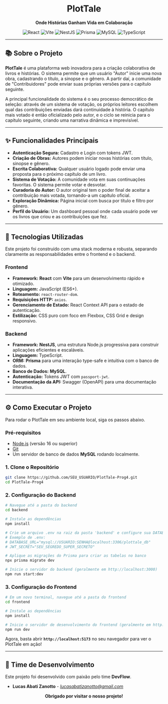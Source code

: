 <div align="center">
  <h1>PlotTale</h1>
  <p><strong>Onde Histórias Ganham Vida em Colaboração</strong></p>

  <!-- Badges de Tecnologia -->
  <p>
    <img src="https://img.shields.io/badge/React-20232A?style=for-the-badge&logo=react&logoColor=61DAFB" alt="React">
    <img src="https://img.shields.io/badge/Vite-646CFF?style=for-the-badge&logo=vite&logoColor=white" alt="Vite">
    <img src="https://img.shields.io/badge/NestJS-E0234E?style=for-the-badge&logo=nestjs&logoColor=white" alt="NestJS">
    <img src="https://img.shields.io/badge/Prisma-3982CE?style=for-the-badge&logo=prisma&logoColor=white" alt="Prisma">
    <img src="https://img.shields.io/badge/MySQL-005C84?style=for-the-badge&logo=mysql&logoColor=white" alt="MySQL">
    <img src="https://img.shields.io/badge/TypeScript-007ACC?style=for-the-badge&logo=typescript&logoColor=white" alt="TypeScript">
  </p>
</div>

---

## 📚 Sobre o Projeto

**PlotTale** é uma plataforma web inovadora para a criação colaborativa de livros e histórias. O sistema permite que um usuário "Autor" inicie uma nova obra, cadastrando o título, a sinopse e o gênero. A partir daí, a comunidade de "Contribuidores" pode enviar suas próprias versões para o capítulo seguinte.

A principal funcionalidade do sistema é o seu processo democrático de seleção: através de um sistema de votação, os próprios leitores escolhem qual das contribuições enviadas dará continuidade à história. O capítulo mais votado é então oficializado pelo autor, e o ciclo se reinicia para o capítulo seguinte, criando uma narrativa dinâmica e imprevisível.

---

## ✨ Funcionalidades Principais

*   **Autenticação Segura:** Cadastro e Login com tokens JWT.
*   **Criação de Obras:** Autores podem iniciar novas histórias com título, sinopse e gênero.
*   **Escrita Colaborativa:** Qualquer usuário logado pode enviar uma proposta para o próximo capítulo de um livro.
*   **Sistema de Votação:** A comunidade vota em suas continuações favoritas. O sistema permite votar e desvotar.
*   **Curadoria do Autor:** O autor original tem o poder final de aceitar a contribuição mais votada, tornando-a um capítulo oficial.
*   **Exploração Dinâmica:** Página inicial com busca por título e filtro por gênero.
*   **Perfil do Usuário:** Um dashboard pessoal onde cada usuário pode ver os livros que criou e as contribuições que fez.

---

## 🚀 Tecnologias Utilizadas

Este projeto foi construído com uma stack moderna e robusta, separando claramente as responsabilidades entre o frontend e o backend.

### **Frontend**
*   **Framework:** **React** com **Vite** para um desenvolvimento rápido e otimizado.
*   **Linguagem:** JavaScript (ES6+).
*   **Roteamento:** `react-router-dom`.
*   **Requisições HTTP:** `axios`.
*   **Gerenciamento de Estado:** React Context API para o estado de autenticação.
*   **Estilização:** CSS puro com foco em Flexbox, CSS Grid e design responsivo.

### **Backend**
*   **Framework:** **NestJS**, uma estrutura Node.js progressiva para construir aplicações eficientes e escaláveis.
*   **Linguagem:** TypeScript.
*   **ORM:** **Prisma** para uma interação type-safe e intuitiva com o banco de dados.
*   **Banco de Dados:** **MySQL**.
*   **Autenticação:** Tokens JWT com `passport-jwt`.
*   **Documentação da API:** Swagger (OpenAPI) para uma documentação interativa.

---

## ⚙️ Como Executar o Projeto

Para rodar o PlotTale em seu ambiente local, siga os passos abaixo.

### **Pré-requisitos**

*   [Node.js](https://nodejs.org/en/) (versão 16 ou superior)
*   [Git](https://git-scm.com)
*   Um servidor de banco de dados **MySQL** rodando localmente.

### **1. Clone o Repositório**
```bash
git clone https://github.com/SEU_USUARIO/PlotTale-Prog4.git
cd PlotTale-Prog4
```

### **2. Configuração do Backend**

```bash
# Navegue até a pasta do backend
cd backend

# Instale as dependências
npm install

# Crie um arquivo .env na raiz da pasta 'backend' e configure sua DATABASE_URL
# Exemplo de .env:
# DATABASE_URL="mysql://USUARIO:SENHA@localhost:3306/plottale_db"
# JWT_SECRET="SEU_SEGREDO_SUPER_SECRETO"

# Aplique as migrações do Prisma para criar as tabelas no banco
npx prisma migrate dev

# Inicie o servidor do backend (geralmente em http://localhost:3000)
npm run start:dev
```

### **3. Configuração do Frontend**

```bash
# Em um novo terminal, navegue até a pasta do frontend
cd frontend

# Instale as dependências
npm install

# Inicie o servidor de desenvolvimento do frontend (geralmente em http://localhost:5173)
npm run dev
```

Agora, basta abrir **`http://localhost:5173`** no seu navegador para ver o PlotTale em ação!

---

## 👥 Time de Desenvolvimento

Este projeto foi desenvolvido com paixão pelo time **DevFlow**.

*   **Lucas Abati Zanotto** - [*lucasabatizanotto@gmail.com*](mailto:lucasabatizanotto@gmail.com)

<div align="center">
  <strong>Obrigado por visitar o nosso projeto!</strong>
</div>
